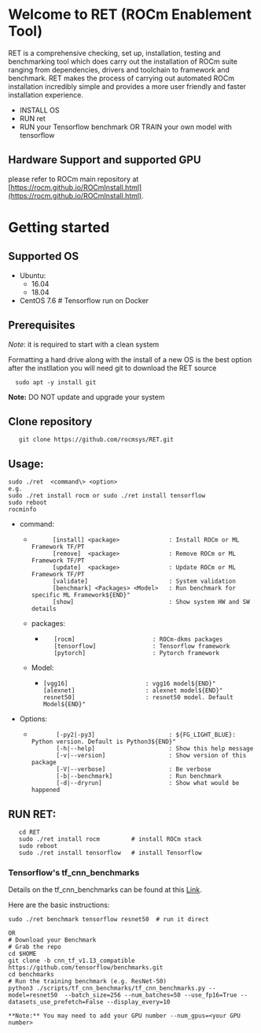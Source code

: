 # Welcome to RET (ROCm Enablement Tool)

RET is a comprehensive checking, set up, installation, testing and benchmarking tool which does carry out the installation of ROCm suite ranging from dependencies, drivers and toolchain to framework and benchmark. 
RET makes the process of carrying out automated ROCm installation incredibly simple and provides a more user friendly and faster installation experience. 

* INSTALL OS
* RUN ret
* RUN your Tensorflow benchmark OR TRAIN your own model with tensorflow

## Hardware Support and supported GPU
please refer to ROCm main repository
at [https://rocm.github.io/ROCmInstall.html](https://rocm.github.io/ROCmInstall.html).

# Getting started
## Supported OS
  - Ubuntu: 
      - 16.04
      - 18.04
  - CentOS 7.6   # Tensorflow run on Docker 
## Prerequisites
*Note*: it is required to start with a clean system

Formatting a hard drive along with the install of a new OS is the best option
after the instllation you will need git to download the RET source
```
  sudo apt -y install git
```

**Note:** DO NOT update and upgrade your system

## Clone repository
```
   git clone https://github.com/rocmsys/RET.git
```
## Usage: 
```
sudo ./ret  <command\> <option>
e.g.
sudo ./ret install rocm or sudo ./ret install tensorflow
sudo reboot
rocminfo
```
* command:
  *           [install] <package>              : Install ROCm or ML Framework TF/PT
              [remove]  <package>              : Remove ROCm or ML Framework TF/PT
              [update]  <package>              : Update ROCm or ML Framework TF/PT
              [validate]                       : System validation
              [benchmark] <Packages> <Model>   : Run benchmark for specific ML Framework${END}"
              [show]                           : Show system HW and SW details

   * packages:
     *        [rocm]                      : ROCm-dkms packages
              [tensorflow]                : Tensorflow framework
              [pytorch]                   : Pytorch framework

   * Model:
        *     [vgg16]                      : vgg16 model${END}"
              [alexnet]                    : alexnet model${END}"
              resnet50]                    : resnet50 model. Default Model${END}"
 
* Options:
  *            [-py2|-py3]                     : ${FG_LIGHT_BLUE}: Python version. Default is Python3${END}"
               [-h|--help]                     : Show this help message
               [-v|--version]                  : Show version of this package
               [-V|--verbose]                  : Be verbose
               [-b|--benchmark]                : Run benchmark
               [-d|--dryrun]                   : Show what would be happened

## RUN RET:
```
   cd RET
   sudo ./ret install rocm         # install ROCm stack
   sudo reboot
   sudo ./ret install tensorflow   # install Tensorflow
```

### Tensorflow's tf_cnn_benchmarks
Details on the tf_cnn_benchmarks can be found at this [Link](https://github.com/tensorflow/benchmarks/blob/master/scripts/tf_cnn_benchmarks/README.md).  

Here are the basic instructions:
```
sudo ./ret benchmark tensorflow resnet50  # run it direct

OR
# Download your Benchmark
# Grab the repo
cd $HOME
git clone -b cnn_tf_v1.13_compatible https://github.com/tensorflow/benchmarks.git
cd benchmarks
# Run the training benchmark (e.g. ResNet-50)
python3 ./scripts/tf_cnn_benchmarks/tf_cnn_benchmarks.py --model=resnet50  --batch_size=256 --num_batches=50 --use_fp16=True --datasets_use_prefetch=False --display_every=10

**Note:** You may need to add your GPU number --num_gpus=<your GPU number>


```
